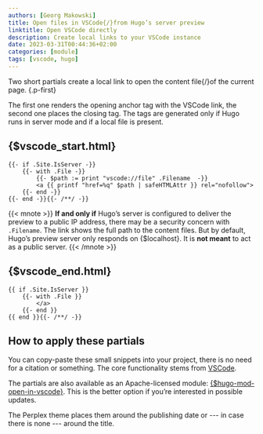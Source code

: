 ```yaml
---
authors: [Georg Makowski]
title: Open files in VSCode{/}from Hugo’s server preview
linktitle: Open VSCode directly
description: Create local links to your VSCode instance
date: 2023-03-31T00:44:36+02:00
categories: [module]
tags: [vscode, hugo]
---
```


Two short partials create a local link to open the content file{/}of the current page.
{.p-first}
<!--more-->

The first one renders the opening anchor tag with the VSCode link, the second one places the closing tag. The tags are generated only if Hugo runs in server mode and if a local file is present.

## {$vscode_start.html}

```go-html-template {.inline}
{{- if .Site.IsServer -}}
    {{- with .File -}}
        {{- $path := print "vscode://file" .Filename  -}}
        <a {{ printf "href=%q" $path | safeHTMLAttr }} rel="nofollow">
    {{- end -}}
{{- end -}}{{- /**/ -}}
```

{{< mnote >}}
**If and only if** Hugo’s server is configured to deliver the preview to a public IP address, there may be a security concern with `.Filename`. The link shows the full path to the content files. But by default, Hugo’s preview server only responds on {$localhost}. It is **not meant** to act as a public server.
{{< /mnote >}}

## {$vscode_end.html}

```go-html-template
{{ if .Site.IsServer }}
    {{- with .File }}
        </a>
    {{- end }}
{{ end }}{{- /**/ -}}
```

## How to apply these partials

You can copy-paste these small snippets into your project, there is no need for a citation or something. The core functionality stems from [VSCode](https://code.visualstudio.com/docs/editor/command-line#_opening-vs-code-with-urls).

The partials are also available as an Apache-licensed module: [{$hugo-mod-open-in-vscode}](https://github.com/bowman2001/hugo-mod-open-in-vscode). This is the better option if you’re interested in possible updates.

The Perplex theme places them around the publishing date or --- in case there is none --- around the title.
